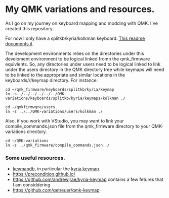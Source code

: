 # My QMK variations and resources.

As I go on my journey on keyboard mapping and modding with QMK. I've created this repository.


For now I only have a splitkb/kyria/kolkman keyboard. [This readme documents it](./keyboards/splitkb/kyria/keymaps/kolkman/readme.md).

The development environments relies on the directories under this develoment environment to be logical linked fromn the qmk_firmware equivlents. So, any directories under users need to be logical linked to link under the users directory  in the QMK directory tree while keymaps will need to be linked to the appropriate and similar locations in the keyboards/<brand>/<type>/keymap directory. 
For instance:

```
cd ~/qmk_firmware/keyboards/splitkb/kyria/keymap
ln -s ./../../../../../QMK-variations/keyboards/splitkb/kyria/keymaps/kolkman ./

cd ~/qmkfirmwqre/users
ln -s ../../QMK-variations/users/kolkman ./
```
 Also, if you work with VStudio, you may want to link your compile_commands.json file from the qmk_firmware directory to your QMK-variations directory.

 ```
 cd ~/QMK-variations 
 ln -s ../qmk_firmware/compile_commands.json ./
 ```

 ### Some useful resources.
 - [keymapdb](https.keymapdb.com), in particular the [kyria keymap](https://keymapdb.com/keymaps/default-kyria/).
 - https://precondition.github.io/
 - https://github.com/andrewjrae/kyria-keymap contains a few fetures that I am considdering
 - https://github.com/getreuer/qmk-keymap
